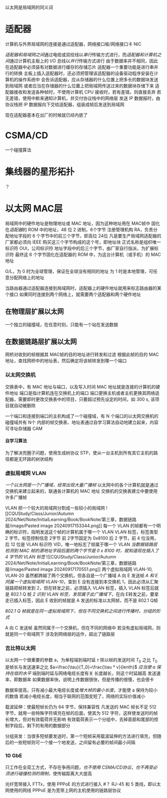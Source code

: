 以太网是局域网的同义词

# 适配器
计算机与外界局域网的连接是通过适配器，网络接口板/网络接口卡 NIC

*适配器和局域网之间*通过电缆或双绞线以*串行*传输方式进行，而*适配器和计算机之间*通过计算机主板上的 I/O 总线以*并行*传输方式进行
	由于数据率并不相同，因此在适配器中必须装有对数据进行缓存的存储芯片
	适配器一个重要功能是进行串并行的转换
主板上插入适配器时，还必须把管理该适配器的设备驱动程序安装在计算机的操作系统中
	会告诉适配器，应从存储器的什么位置上把多长的数据块发送到局域网
	或者应当在存储器的什么位置上把局域网传送过来的数据块存储下来
适配器接收和发送各种帧时，不使用计算机 CPU
接收时，若有差错，则直接丢弃
	若无差错，使用中断来通知计算机，并交付协议栈中的网络层
发送 IP 数据报时，由协议栈把 IP 数据报向下交给适配器，组装成帧后发送到局域网

现在适配器基本在出厂的时候就已经内嵌了
# CSMA/CD
一个碰撞算法
# 集线器的星形拓扑

？
# 以太网 MAC层
局域网中的硬件地址是物理地址或 MAC 地址，因为这种地址用在 MAC帧中
固化在*适配器*的 ROM 中的地址，48 位 2 进制，6个字节
注册管理机构 RA，负责分配地址字段的 6 个字节中的前三个字节，即高位 24位
	凡是要生产局域网适配器的厂家都必须向 IEEE 购买这三个字节构成的这个号，即地址块
		正式名称是组织唯一标识符 OUI，公司标识符
地址字段中的后三个字节，由厂家自行指派，为扩展标识符
最终这 6 个字节固化在适配器的 ROM 中，为这台计算机（或手机）的 MAC 地址

G/L，为 0 时为全球管理，保证在全球没有相同的地址
	为 1 时是本地管理，可任意分配网络上的地址

当路由器通过适配器连接到局域网时，适配器上的硬件地址就用来标志路由器的某个接口
	如果同时连接到两个网络上，就需要两个适配器和两个硬件地址

## 在物理层扩展以太网
一个独立的碰撞域，在任意时刻，只能有一个站在发送数据
## 在数据链路层扩展以太网

网桥对收到的帧根据其 MAC帧的目的地址进行转发和过滤
	根据此帧的目的 MAC 地址，查找网桥中的地址表，然后确定将该帧转发到哪一个端口
### 以太网交换机
交换表中，有 MAC 地址与端口，以及写入时间
	MAC 地址就是连接的计算机的硬件地址
	端口是指计算机连在交换机上的端口
	端口更换主机或者主机更换其网络适配器，需要即时更改交换表中的项目，只要超过预先设定的时间，如 300 s, 该项目就自动被删除
	
一个端口和连接到端口的主机构成了一个碰撞域，有 N 个端口的以太网交换机的碰撞域共有 N个
	内部的帧交换表、地址表通过自学习算法自动地建立起来，内容可寻址存储器 CAM

#### 自学习算法
为了解决兜圈子问题，使用生成树协议 STP，使从一台主机到所有其它主机的路径都是无环路的树状结构

### 虚拟局域网 VLAN
*一个以太网是一个广播域，经常出现大量广播帧*
	以太网中的各个计算机就是通过交换机来建立起来的，联通各计算机的 MAC 地址
交换机的交换表建立中要使用许多广播帧

VLAN 把一个较大的局域网分割成一些较小的局域网
![[CQUStudy/Class/Junior/Autumn 2024/Net/Note/InitialLearning/Book/BookNote/第三章，数据链路层/image/Pasted image 20240917153344.png]]
每一个 VLAN 的帧都有一个明确的标识符，指明发送这个帧的计算机属于哪一个 VLAN
VLAN 标签，标签类型 2 字节，标签控制信息 2字节
	前 2字节固定为 0x8100
	后 2 字节，前 4 位没用，后 12 位是 VLAN 标识符 VID，唯一地标志了帧属于哪一个 VLAN
*当数据链路层检测到 MAC 帧的源地址字段后面的两个字节是 0 x 8100 时，就知道现在插入了 4 字节的 VLAN 标签*
![[CQUStudy/Class/Junior/Autumn 2024/Net/Note/InitialLearning/Book/BookNote/第三章，数据链路层/image/Pasted image 20240917170551.png]]
两个虚拟局域网 VLAN-10, VLAN-20 虽然都跨越了两个交换机，但各自是一个广播域
A 向 E 发送帧
	*A 和 E 同属一个虚拟局域网 VLAN-10*，查到 E 没有连接到本交换机 1，因此必须从汇聚链路把帧转发到 2，但在转发之前，必须插入 VLAN 标签，插入 VLAN 标签后就是 802.1 Q 帧
	*2 识别 VLAN 标签，发现属于此广播域下*，在向 E转发之前，要拿走已插入标签，因此 E 收到的帧就是 A 发送的标准以太网帧，而不是 802.1 Q帧
	
*802.1 Q 帧就是在同一虚拟局域网下，但在不同交换机之间进行传播时，分组的形式*

A 向 C 发送帧
	虽然同属于一个交换机，但在不同的网络中
		若没有虚拟局域网，则就是同一个局域网下
	涉及到网络层的运作，超出了链路层

### 吉比特以太网
以太网一个很重要的参数 a，为单程端到端时延 $\tau$ 除以帧的发送时间 $T_0$ 之比
$T_0$ 是帧长与发送速率之比
$a=\frac{\tau}{T_0}=\frac{\tau * v}{lenth}$
*应当使 a 保持在低的水平*
端到端时延与网络电缆长度有关
	长度越长，则这个时延越高
发送速率，即数据率
	如果数据率快，说明上传数据很快，但是传播的很慢，也会很卡

数据率提高，只有减小最大电缆长度或*增大帧的最小长度*，才能使 a 保持为较小的数值
	若减小电缆长度，相当于联网的范围变短了，网络的实际价值减小

载波延伸：使最短帧长仍为 64 字节，保持兼容性
凡发送的 MAC 帧长不足 512 字节，就用一些特殊字符填充在帧的后面，使其为 512 字符，这样使发送时的帧长增大，但对有效载荷并无影响
	有效载荷表示一个分组中，去掉首部和尾部的控制字段后，剩下的有用的数据部分

分组突发：当很多短帧要发送时，第一个短帧采用载波延伸的方法进行填充，但随后的一些短帧则可一个接一个地发送，之间留有必要的帧间最小间隔

### 10 GbE
只工作在全双工方式，不存在争用问题，*也不使用 CSMA/CD协议*，*也不再受必须进行碰撞检测的限制*，使传输距离大大提高

光纤宽带接入 FTTx，使用 PPPoE 的方式进行接入
#？
RJ-45 和 5 类线，即以太网使用的网线
PPPoE 是为宽带上网的主机使用的链路层协议